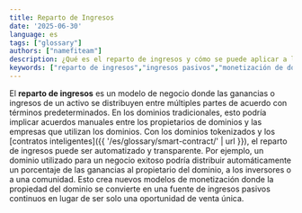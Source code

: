 ```yaml
---
title: Reparto de Ingresos
date: '2025-06-30'
language: es
tags: ["glossary"]
authors: ["namefiteam"]
description: ¿Qué es el reparto de ingresos y cómo se puede aplicar a la monetización de dominios?
keywords: ["reparto de ingresos","ingresos pasivos","monetización de dominios","distribución de ganancias","contratos inteligentes"]
---
```


El **reparto de ingresos** es un modelo de negocio donde las ganancias o ingresos de un activo se distribuyen entre múltiples partes de acuerdo con términos predeterminados. En los dominios tradicionales, esto podría implicar acuerdos manuales entre los propietarios de dominios y las empresas que utilizan los dominios. Con los dominios tokenizados y los [contratos inteligentes]({{ '/es/glossary/smart-contract/' | url }}), el reparto de ingresos puede ser automatizado y transparente. Por ejemplo, un dominio utilizado para un negocio exitoso podría distribuir automáticamente un porcentaje de las ganancias al propietario del dominio, a los inversores o a una comunidad. Esto crea nuevos modelos de monetización donde la propiedad del dominio se convierte en una fuente de ingresos pasivos continuos en lugar de ser solo una oportunidad de venta única.
